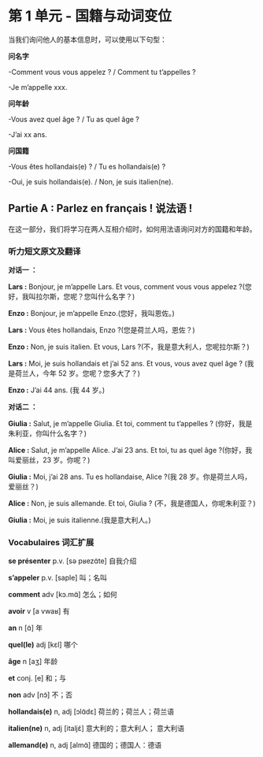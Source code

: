 # 第 1 单元 - 国籍与动词变位

当我们询问他人的基本信息时，可以使用以下句型：

**问名字**

-Comment vous vous appelez ? / Comment tu t’appelles ?

-Je m’appelle xxx.

**问年龄**

-Vous avez quel âge ? / Tu as quel âge ?

-J’ai xx ans.

**问国籍**

-Vous êtes hollandais(e) ? / Tu es hollandais(e) ?

-Oui, je suis hollandais(e). / Non, je suis italien(ne).

## Partie A : Parlez en français ! 说法语 !

在这一部分，我们将学习在两人互相介绍时，如何用法语询问对方的国籍和年龄。

### 听力短文原文及翻译

**对话一 ：**

**Lars :** Bonjour, je m’appelle Lars. Et vous, comment vous vous appelez ?(您好，我叫拉尔斯，您呢？您叫什么名字？)

**Enzo :** Bonjour, je m’appelle Enzo.(您好，我叫恩佐。)

**Lars :** Vous êtes hollandais, Enzo ?(您是荷兰人吗，恩佐？)

**Enzo :** Non, je suis italien. Et vous, Lars ?(不，我是意大利人，您呢拉尔斯？)

**Lars :** Moi, je suis hollandais et j’ai 52 ans. Et vous, vous avez quel âge ? (我是荷兰人，今年 52 岁。您呢？您多大了？)

**Enzo :** J’ai 44 ans. (我 44 岁。)

**对话二 ：**

**Giulia :** Salut, je m’appelle Giulia. Et toi, comment tu t’appelles ? (你好，我是朱利亚，你叫什么名字？)

**Alice :** Salut, je m’appelle Alice. J’ai 23 ans. Et toi, tu as quel âge ?(你好，我叫爱丽丝，23 岁。你呢？)

**Giulia :** Moi, j’ai 28 ans. Tu es hollandaise, Alice ?(我 28 岁。你是荷兰人吗，爱丽丝？)

**Alice :** Non, je suis allemande. Et toi, Giulia ? (不，我是德国人，你呢朱利亚？)

**Giulia :** Moi, je suis italienne.(我是意大利人。)

### Vocabulaires 词汇扩展

**se présenter** p.v. [sə pʁezɑ̃te] 自我介绍

**s’appeler** p.v. [saple] 叫；名叫

**comment** adv [kɔ.mɑ̃] 怎么；如何

**avoir** v [a vwaʁ] 有

**an** n [ɑ̃] 年

**quel(le)** adj [kɛl] 哪个

**âge** n [aʒ] 年龄

**et** conj. [e] 和；与

**non** adv [nɔ̃] 不；否

**hollandais(e)** n, adj [ɔlɑ̃dɛ] 荷兰的；荷兰人；荷兰语

**italien(ne)** n, adj [italjɛ̃] 意大利的；意大利人； 意大利语

**allemand(e)** n, adj [almɑ̃] 德国的；德国人：德语

<!-- ## Grammaire 1 : Les adjectifs de nationalité 语法 1：国籍形容词

表示国籍的词既可以是名词，也可以是形容词。它们通常会根据性别和数目变化。关于这些国家名称的阴阳性，往往只能通过死记硬背来记住 😅。

### 阴阳性变化规则

| 规则                                             |                                                       举例                                                       |
| :----------------------------------------------- | :--------------------------------------------------------------------------------------------------------------: |
| 在阳性词后面直接加 -e 构成阴性                   | français → français<span style={{color:"red"}}>e</span>, allemand → allemand<span style={{color:"red"}}>e</span> |
| 以 -ien, -éen 结尾的阳性形式，阴性时在词尾加 -ne |   italien → italien<span style={{color:"red"}}>ne</span>, coréen → coréen<span style={{color:"red"}}>ne</span>   |
| 以 -e 结尾的阳性形式在阴性中保持不变             |                                           belge → belge, russe → russe                                           |
| 一些特殊的国籍词有独特的阴性形式                 |                                          grec → grecque, turc → turque                                           |

### 单复数变化规则

阳性和阴性的国籍形容词复数形式通常在词尾加 -s。如果国籍单数形式已经以 -s 结尾，则复数形式保持不变。例如：

-   chinois → chinois (复数)
-   chinoise → chinoises (复数)

:::note 补充：国籍名词的用法

-   当国籍名词表示语言时，通常使用小写并且不加冠词的形式，例如：
    Je parle chinois. (我说中文)

-   大多数情况下，国籍名词和语言名词形式一致，但也有一些特殊情况。例如：
    belge (比利时人)、suisse (瑞士人) 等。
    :::

## Grammaire 2 : La conjugaison du verbe 语法 2：动词变位（重要 👀）

动词变位：是指一个动词在**不同人称**，**不同时态**产生的动词词尾的变化。这里我们主要学习直陈式现在时（présent）的动词变位。

法语中的动词变位大致可以分为三类，通常称为第一组、第二组和第三组动词。

### 第一组

第一组动词指的是大部分以 **-er** 结尾的单词（aller 除外），比如 parler（说），aimer（喜欢）等。不同的人称代词对应不同的动词变位，但不用太担心，大部分都有规律可循。

第一组动词的变位相对简单，去掉词尾的 -er，然后按照以下规则变化：

je -e, tu -es, il/elle -e, nous -ons, vous -ez, ils/elles -ent。

以 parler 为例：

| 人称代词 |                 动词变位                  |  人称代词 |                                   动词变位 |
| :------- | :---------------------------------------: | --------: | -----------------------------------------: |
| je       | parl<span style={{color:"red"}}>e</span>  |      nous | parl<span style={{color:"red"}}>ons</span> |
| tu       | parl<span style={{color:"red"}}>es</span> |      vous |  parl<span style={{color:"red"}}>ez</span> |
| il/elle  | parl<span style={{color:"red"}}>e</span>  | ils/elles | parl<span style={{color:"red"}}>ent</span> |

:::danger 注意
动词变位中，je、tu、il/elle 和 ils/elles 的发音是一样的，即词尾不发音。所以，千万不要把 "ent" 发音成 [ɑ̃]！
:::

我们已经习惯了，法语规则中总是有各种各样的例外。一些以 **-eler** 或 **-eter** 结尾的动词在变位时会双写辅音。例如，动词 **s’appeler** 在变位时，当与人称代词 je、tu、il/elle、ils/elles 搭配时，词根中的 **l** 会变成 **ll**。这一变化主要是为了保持发音的一致性，避免发音上的混淆或不规则感，同时也反映了历史上的拼写传统。

和 s’appeler 遵循相同规则的动词在直陈式现在时（présent）变位时，也会将 l 或 t 双写，以保持发音的一致性。例如：

-   épeler (拼写)
-   jeter (扔，抛)
-   projeter (计划，投射)
-   ...

### 第二组

大部分以 ir 结尾的单词，比如 finir（完成），choisir（选择）等。我们会在之后的课程种讲到。

### 第三组 : 不规则动词

法语中第一组和第二组动词都是有规律可循的，但是第三组动词变位就相对会复杂一下，主要包括：

-   以 re 结尾：entendre （听见）， boire（喝）
-   以 oir 结尾: avoir （有）, voir （看见）, pouvoir（能）
-   以 ir 结尾：venir（来）， partir（离开）
-   aller （去，前往），être（是）

本单元中，我们先来掌握两个特殊的不规则动词变位，être（是）和 avoir (有)， 必须熟练使用并背下来。

-   **être**

| 人称代词 | 动词变位 |  人称代词 | 动词变位 |
| :------- | :------: | --------: | -------: |
| je       |   suis   |      nous |   sommes |
| tu       |    es    |      vous |     êtes |
| il/elle  |   est    | ils/elles |     sont |

-   **avoir**

| 人称代词 | 动词变位 |  人称代词 | 动词变位 |
| :------- | :------: | --------: | -------: |
| je       |   j'ai   |      nous |    avons |
| tu       |    as    |      vous |     avez |
| il/elle  |    a     | ils/elles |      ont | -->
